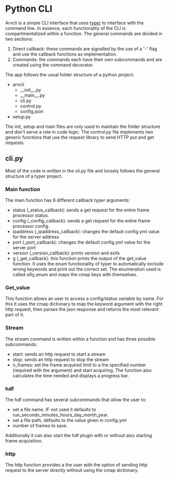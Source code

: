 # Python CLI

Arvcli is a simple CLI interface that uses [typer](https://typer.tiangolo.com/) to interface with the command line. In essence, each functionality of the CLI is compartmentalized within a function. The general commands are divided in two sections:

1. Direct callback: these commands are signalled by the use of a '-' flag and use the callback functions as implementation.
2. Commands: the commands each have their own subcommands and are created using the command decorator.

The app follows the usual folder structure of a python project:

- arvcli
  - \_\_init__.py
  - \_\_main__.py
  - cli.py
  - control.py
  - config.json
- setup.py

The init, setup and main files are only used to maintain the folder structure and don't serve a role in code logic. The control.py file implements two generic functions that use the request library to send HTTP put and get requests.

## cli.py

Most of the code is written in the cli.py file and loosely follows the general structure of a typer project.

### Main function

The main function has 6 different callback typer arguments:

- status (_status_callback): sends a get request for the entire frame processor status.
- config (_config_callback): sends a get request for the entire frame processor config.
- ipaddress (_ipaddress_callback): changes the default config.yml value for the server address
- port (_port_callback): changes the default config.yml value for the server port
- version (_version_callback): prints version and exits
- g (_get_callback): this function prints the output of the get_value function. It uses the enum functionality of typer to automatically exclude wrong keywords and print out the correct set. The enumeration used is called silly_enum and maps the cmap keys with themselves.

### Get_value

This function allows an user to access a config/status variable by name. For this it uses the cmap dictionary to map the keyword argument with the right http request, then parses the json response and returns the most relevant part of it.

### Stream

The stream command is written within a function and has three possible subcommands:

- start: sends an http request to start a stream
- stop: sends an http request to stop the stream
- n_frames: set the frame acquired limit to a the specified number (required with the argument) and start acquiring. The function also calculates the time needed and displays a progress bar.

### hdf

The hdf command has several subcommands that allow the user to:

- set a file name. IF not used it defaults to run_seconds_minutes_hours_day_month_year.
- set a file path, defaults to the value given in config.yml
- number of frames to save.

Additionally it can also start the hdf plugin with or without also starting frame acquisition.

### http

The http function provides a the user with the option of sending http request to the server directly without using the cmap dictionary.
